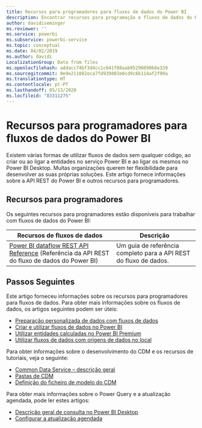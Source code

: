 ```yaml
---
title: Recursos para programadores para fluxos de dados do Power BI
description: Encontrar recursos para programação e fluxos de dados do Power BI
author: davidiseminger
ms.reviewer: ''
ms.service: powerbi
ms.subservice: powerbi-service
ms.topic: conceptual
ms.date: 04/02/2019
ms.author: davidi
LocalizationGroup: Data from files
ms.openlocfilehash: addacc74bf3d4cc1c641f08aab9529089068e339
ms.sourcegitcommit: 0e9e211082eca7fd939803e0cd9c6b114af2f90a
ms.translationtype: HT
ms.contentlocale: pt-PT
ms.lasthandoff: 05/13/2020
ms.locfileid: "83311275"
---
```

# <a name="developer-resources-for-power-bi-dataflows"></a>Recursos para programadores para fluxos de dados do Power BI

Existem várias formas de utilizar fluxos de dados sem qualquer código, ao criar ou ao ligar a entidades no serviço Power BI e ao ligar os mesmos no Power BI Desktop. Muitas organizações querem ter flexibilidade para desenvolver as suas próprias soluções. Este artigo fornece informações sobre a API REST do Power BI e outros recursos para programadores.


## <a name="developer-resources"></a>Recursos para programadores

Os seguintes recursos para programadores estão disponíveis para trabalhar com fluxos de dados do Power BI:


| Recursos de fluxos de dados | Descrição |
| --- | --- |
| [Power BI dataflow REST API Reference](https://go.microsoft.com/fwlink/?linkid=2047629) (Referência da API REST do fluxo de dados do Power BI)    | Um guia de referência completo para a API REST do fluxo de dados.|


## <a name="next-steps"></a>Passos Seguintes

Este artigo forneceu informações sobre os recursos para programadores para fluxos de dados. Para obter mais informações sobre os fluxos de dados, os artigos seguintes podem ser úteis:

* [Preparação personalizada de dados com fluxos de dados](service-dataflows-overview.md)
* [Criar e utilizar fluxos de dados no Power BI](service-dataflows-create-use.md)
* [Utilizar entidades calculadas no Power BI Premium](service-dataflows-computed-entities-premium.md)
* [Utilizar fluxos de dados com origens de dados no local](service-dataflows-on-premises-gateways.md)

Para obter informações sobre o desenvolvimento do CDM e os recursos de tutoriais, veja o seguinte:
* [Common Data Service – descrição geral](https://docs.microsoft.com/powerapps/common-data-model/overview)
* [Pastas de CDM](https://go.microsoft.com/fwlink/?linkid=2045304)
* [Definição do ficheiro de modelo do CDM](https://go.microsoft.com/fwlink/?linkid=2045521)


Para obter mais informações sobre o Power Query e a atualização agendada, pode ler estes artigos:
* [Descrição geral de consulta no Power BI Desktop](desktop-query-overview.md)
* [Configurar a atualização agendada](../connect-data/refresh-scheduled-refresh.md)
